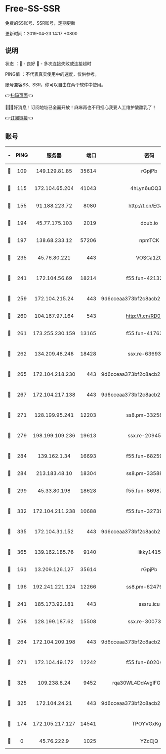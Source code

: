 # Free-SS-SSR

免费的SS账号、SSR账号，定期更新

更新时间：2019-04-23 14:17 +0800

## 说明

状态     ：🙂 - 良好 🙁 - 多次连接失败或连接超时

PING值   ：不代表真实使用中的速度，仅供参考。

账号兼容SS、SSR，你可以自由在两个软件中使用。

👉[扫码页面](https://liesauer.github.io/Free-SS-SSR/)👈

🎉🎉🎉好消息！订阅地址已全面开放！麻麻再也不用担心我要人工维护酸酸乳了！

👉[订阅链接](https://www.liesauer.net/yogurt/subscribe?ACCESS_TOKEN=DAYxR3mMaZAsaqUb)👈

## 账号

|-|PING|服务器|端口|密码|加密方式|区域|
|:----:|:----:|:-----:|-----:|:----:|:----:|:----:|
|🙂|109|149.129.81.85|35614|rGpjPb|rc4-md5|HK|
|🙂|115|172.104.65.204|41043|4hLyn6uOQ3hU|aes-256-cfb|JP|
|🙂|155|91.188.223.72|8080|http://t.cn/EGJIyrl|rc4-md5|RU|
|🙂|194|45.77.175.103|2019|doub.io|aes-128-ctr|SG|
|🙂|197|138.68.233.12|57206|npmTCK|rc4-md5|US|
|🙂|235|45.76.80.221|443|VOSCa1ZG|aes-256-cfb|DE|
|🙂|241|172.104.56.69|18214|f55.fun-42132790|aes-256-cfb|SG|
|🙂|259|172.104.215.24|443|9d6cceaa373bf2c8acb22e60b6a58be6|aes-256-cfb|US|
|🙂|260|104.167.97.164|543|http://t.cn/RD0D7sx|rc4-md5|CA|
|🙂|261|173.255.230.159|13165|f55.fun-41763187|aes-256-cfb|US|
|🙂|262|134.209.48.248|18428|ssx.re-63693340|aes-256-cfb|US|
|🙂|265|172.104.218.230|443|9d6cceaa373bf2c8acb22e60b6a58be6|aes-256-cfb|US|
|🙂|267|172.104.217.138|443|9d6cceaa373bf2c8acb22e60b6a58be6|aes-256-cfb|US|
|🙂|271|128.199.95.241|12203|ss8.pm-33258331|aes-256-cfb|SG|
|🙂|279|198.199.109.236|19613|ssx.re-20945922|aes-256-cfb|US|
|🙂|284|139.162.1.34|16693|f55.fun-68259533|aes-256-cfb|SG|
|🙂|284|213.183.48.10|18304|ss8.pm-33588468|rc4-md5|RU|
|🙂|299|45.33.80.198|18628|f55.fun-86987032|aes-256-cfb|US|
|🙂|332|172.104.211.238|10688|f55.fun-32739231|aes-256-cfb|US|
|🙂|335|172.104.31.152|443|9d6cceaa373bf2c8acb22e60b6a58be6|aes-256-cfb|US|
|🙂|365|139.162.185.76|9140|likky1415|aes-256-cfb|DE|
|🙂|161|13.209.126.127|35614|rGpjPb|rc4-md5|KR|
|🙂|196|192.241.221.124|12266|ss8.pm-62479228|aes-256-cfb|US|
|🙂|241|185.173.92.181|443|sssru.icu|rc4-md5|RU|
|🙂|258|128.199.187.62|15508|ssx.re-30073264|aes-256-cfb|SG|
|🙂|264|172.104.209.198|443|9d6cceaa373bf2c8acb22e60b6a58be6|aes-256-cfb|US|
|🙂|271|172.104.49.172|12242|f55.fun-60204359|aes-256-cfb|SG|
|🙂|325|109.238.6.24|9452|rqa30WL4DdAvgIFG6Fs3znzTa|aes-256-cfb|FR|
|🙂|325|172.104.24.21|443|9d6cceaa373bf2c8acb22e60b6a58be6|aes-256-cfb|US|
|🙁|174|172.105.217.127|14541|TPOYVGxKglpi|aes-256-cfb|JP|
|🙁|0|45.76.222.9|1025|YZcCjQ|rc4-md5|JP|

